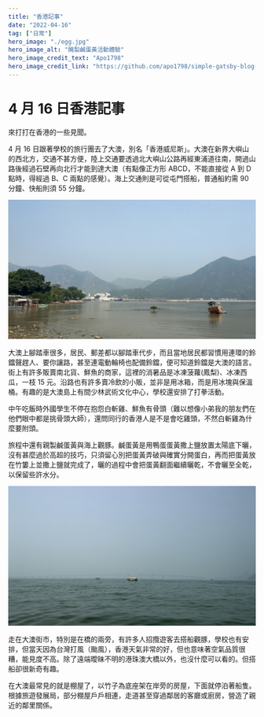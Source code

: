 ```yaml
---
title: "香港記事"
date: "2022-04-16"
tag: ["日常"]
hero_image: "./egg.jpg"
hero_image_alt: "醃製鹹蛋黃活動體驗"
hero_image_credit_text: "Apo1798"
hero_image_credit_link: "https://github.com/apo1798/simple-gatsby-blog-initial"
---
```


# 4 月 16 日香港記事

來打打在香港的一些見聞。

4 月 16 日跟著學校的旅行團去了大澳，別名「香港威尼斯」。大澳在新界大嶼山的西北方，交通不甚方便，陸上交通要透過北大嶼山公路再經東浦道往南，開過山路後經過石壁再向北行才能到達大澳（有點像正方形 ABCD，不能直接從 A 到 D 點時，得經過 B、C 兩點的感覺）。海上交通則是可從屯門搭船，普通船約需 90 分鐘、快船則須 55 分鐘。

![大澳風景](./scenery.jpg "大澳景色")

大澳上腳踏車很多，居民、郵差都以腳踏車代步，而且當地居民都習慣用連環的鈴鐺聲趕人、要你讓路，甚至連電動輪椅也配備鈴鐺，便可知道鈴鐺是大澳的語言。街上有許多販賣南北貨、鮮魚的商家，這裡的消暑品是冰凍菠蘿(鳳梨)、冰凍西瓜，一枝 15 元。沿路也有許多賣冷飲的小販，並非是用冰箱，而是用冰塊與保溫桶。有趣的是大澳島上有間少林武術文化中心，學校還安排了打拳活動。

中午吃飯時外國學生不停在抱怨白斬雞、鮮魚有骨頭（難以想像小弟我的朋友們在他們眼中都是挑骨頭大師），還問同行的香港人是不是會吃雞頭，不然白斬雞為什麼要附頭。

旅程中還有親製鹹蛋黃與海上觀豚。鹹蛋黃是用鴨蛋蛋黃撒上鹽放置太陽底下曬，沒有甚麼過於高超的技巧，只須留心別把蛋黃弄破與確實分開蛋白，再而把蛋黃放在竹簍上並撒上鹽就完成了，曬的過程中會把蛋黃翻面繼續曬乾，不會曬至全乾，以保留些許水分。

![港珠澳大橋](./bridge.jpg "港珠澳大橋")

走在大澳街市，特別是在橋的兩旁，有許多人招攬遊客去搭船觀豚，學校也有安排，但當天因為台灣打風（颱風），香港天氣非常的好，但也意味著空氣品質很糟，能見度不高。除了遠端曖昧不明的港珠澳大橋以外，也沒什麼可以看的。但搭船卻很新奇有趣。

在大澳最常見的就是棚屋了，以竹子為底座架在岸旁的房屋，下面就停泊著船隻。根據旅遊發展局，部分棚屋戶戶相連，走道甚至穿過鄰居的客廳或廚房，營造了親近的鄰里關係。

